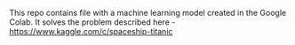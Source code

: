 This repo contains file with a machine learning model created in the Google Colab. 
It solves the problem described here - https://www.kaggle.com/c/spaceship-titanic
